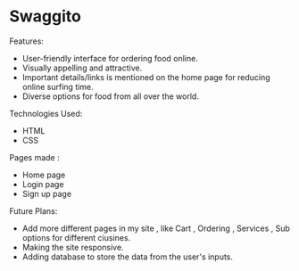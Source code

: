 # Swaggito
Features:
* User-friendly interface for ordering food online.
* Visually appelling and attractive.
* Important details/links is mentioned on the home page for reducing online surfing time.
* Diverse options for food from all over the world.

Technologies Used:
* HTML
* CSS

Pages made :
* Home page
* Login page
* Sign up page

Future Plans:
* Add more different pages in my site , like Cart , Ordering , Services , Sub options for different ciusines.
* Making the site responsive.
* Adding database to store the data from the user's inputs.

  
